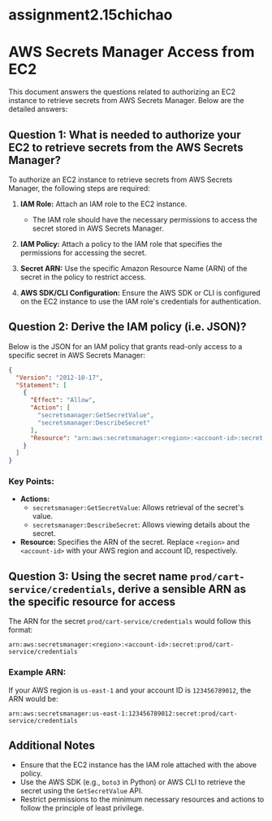 # assignment2.15chichao

# AWS Secrets Manager Access from EC2

This document answers the questions related to authorizing an EC2 instance to retrieve secrets from AWS Secrets Manager. Below are the detailed answers:

## Question 1: What is needed to authorize your EC2 to retrieve secrets from the AWS Secrets Manager?

To authorize an EC2 instance to retrieve secrets from AWS Secrets Manager, the following steps are required:

1. **IAM Role:** Attach an IAM role to the EC2 instance.
   - The IAM role should have the necessary permissions to access the secret stored in AWS Secrets Manager.

2. **IAM Policy:** Attach a policy to the IAM role that specifies the permissions for accessing the secret.

3. **Secret ARN:** Use the specific Amazon Resource Name (ARN) of the secret in the policy to restrict access.

4. **AWS SDK/CLI Configuration:** Ensure the AWS SDK or CLI is configured on the EC2 instance to use the IAM role's credentials for authentication.

## Question 2: Derive the IAM policy (i.e. JSON)?

Below is the JSON for an IAM policy that grants read-only access to a specific secret in AWS Secrets Manager:

```json
{
  "Version": "2012-10-17",
  "Statement": [
    {
      "Effect": "Allow",
      "Action": [
        "secretsmanager:GetSecretValue",
        "secretsmanager:DescribeSecret"
      ],
      "Resource": "arn:aws:secretsmanager:<region>:<account-id>:secret:prod/cart-service/credentials"
    }
  ]
}
```

### Key Points:
- **Actions:**
  - `secretsmanager:GetSecretValue`: Allows retrieval of the secret's value.
  - `secretsmanager:DescribeSecret`: Allows viewing details about the secret.
- **Resource:** Specifies the ARN of the secret. Replace `<region>` and `<account-id>` with your AWS region and account ID, respectively.

## Question 3: Using the secret name `prod/cart-service/credentials`, derive a sensible ARN as the specific resource for access

The ARN for the secret `prod/cart-service/credentials` would follow this format:

```
arn:aws:secretsmanager:<region>:<account-id>:secret:prod/cart-service/credentials
```

### Example ARN:
If your AWS region is `us-east-1` and your account ID is `123456789012`, the ARN would be:

```
arn:aws:secretsmanager:us-east-1:123456789012:secret:prod/cart-service/credentials
```

## Additional Notes
- Ensure that the EC2 instance has the IAM role attached with the above policy.
- Use the AWS SDK (e.g., `boto3` in Python) or AWS CLI to retrieve the secret using the `GetSecretValue` API.
- Restrict permissions to the minimum necessary resources and actions to follow the principle of least privilege.
